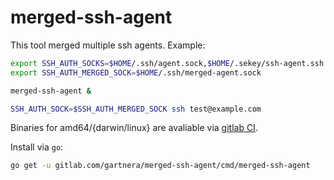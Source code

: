 # merged-ssh-agent

This tool merged multiple ssh agents. Example:

```bash
export SSH_AUTH_SOCKS=$HOME/.ssh/agent.sock,$HOME/.sekey/ssh-agent.ssh
export SSH_AUTH_MERGED_SOCK=$HOME/.ssh/merged-agent.sock

merged-ssh-agent &

SSH_AUTH_SOCK=$SSH_AUTH_MERGED_SOCK ssh test@example.com
```

Binaries for amd64/{darwin/linux} are avaliable via [gitlab CI](https://gitlab.com/gartnera/merged-ssh-agent/builds/artifacts/master/browse?job=build).

Install via `go`:

```bash
go get -u gitlab.com/gartnera/merged-ssh-agent/cmd/merged-ssh-agent
```